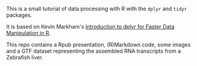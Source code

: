 This is a small tutorial of data processing with R with the `dplyr` and `tidyr` packages.

It is based on Kevin Markham's [Introduction to dplyr for Faster Data Manipulation in R](https://rpubs.com/justmarkham/dplyr-tutorial).

This repo contains a Rpub presentation, (R)Markdown code, some images and a GTF dataset representing the assembled RNA transcripts from a Zebrafish liver.
